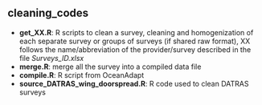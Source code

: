 ## **cleaning_codes**

* **get_XX.R**: R scripts to clean a survey, cleaning and homogenization of each separate survey or groups of surveys (if shared raw format), XX follows the name/abbreviation of the provider/survey described in the file *Surveys_ID.xlsx*
* **merge.R**: merge all the survey into a compiled data file
* **compile.R**: R script from OceanAdapt
* **source_DATRAS_wing_doorspread.R**: R code used to clean DATRAS surveys
